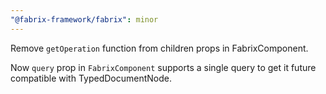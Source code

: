 ```yaml
---
"@fabrix-framework/fabrix": minor
---
```


Remove `getOperation` function from children props in FabrixComponent.

Now `query` prop in `FabrixComponent` supports a single query to get it future compatible with TypedDocumentNode.
